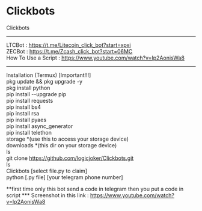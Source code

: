 # Clickbots
Clickbots
*****
LTCBot : https://t.me/Litecoin_click_bot?start=xpxi<br> 
ZECBot : https://t.me/Zcash_click_bot?start=06MC<br>
How To Use a Script : https://www.youtube.com/watch?v=Ip2AonisWa8<br>
*****
Installation (Termux) [Important!!!]<br>
pkg update && pkg upgrade -y<br>
pkg install python<br>
pip install --upgrade pip<br>
pip install requests<br> 
pip install bs4<br>
pip install rsa<br>
pip install pyaes<br>
pip install async_generator<br>
pip install telethon<br>
storage *(use this to access your storage device)<br>
downloads *(this dir on your storage device)<br>
ls<br>
git clone https://github.com/logicjoker/Clickbots.git<br>
ls<br>
Clickbots [select file.py to claim]<br>
python [.py file] [your telegram phone number]<br>

**first time only this bot send a code in telegram then you put a code in script 
*** Screenshot in this link : https://www.youtube.com/watch?v=Ip2AonisWa8<br>


